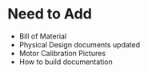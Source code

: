 Need to Add
==========
- Bill of Material
- Physical Design documents updated
- Motor Calibration Pictures
- How to build documentation

